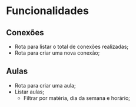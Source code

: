 # Funcionalidades

## Conexões

- Rota para listar o total de conexões realizadas;
- Rota para criar uma nova conexão;

## Aulas
- Rota para criar uma aula;
- Listar aulas;
    - Filtrar por matéria, dia da semana e horário;